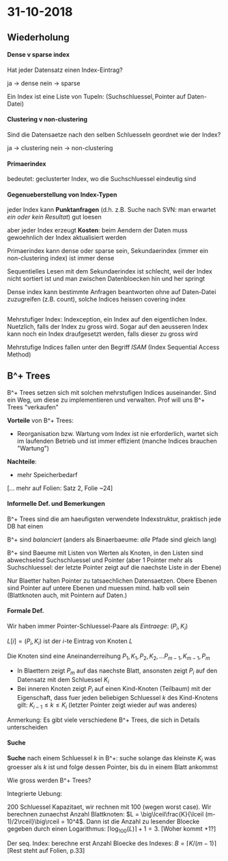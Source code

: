 # 31-10-2018

<!--TOC-->

## Wiederholung

#### Dense v sparse index

Hat jeder Datensatz einen Index-Eintrag?

ja -> dense
nein -> sparse

Ein Index ist eine Liste von Tupeln: $(\text{Suchschluessel}, \text{Pointer auf Daten-Datei})$

#### Clustering v non-clustering

Sind die Datensaetze nach den selben Schluesseln geordnet wie der Index?

ja -> clustering
nein -> non-clustering

#### Primaerindex

bedeutet: geclusterter Index, wo die Suchschluessel eindeutig sind

#### Gegenueberstellung von Index-Typen

jeder Index kann **Punktanfragen** (d.h. z.B. Suche nach SVN: man erwartet *ein oder kein Resultat*) gut loesen

aber jeder Index erzeugt **Kosten**: beim Aendern der Daten muss gewoehnlich der Index aktualisiert werden

Primaerindex kann dense oder sparse sein, Sekundaerindex (immer ein non-clustering index) ist immer dense

Sequentielles Lesen mit dem Sekundaerindex ist schlecht, weil der Index nicht sortiert ist und man zwischen Datenbloecken hin und her springt

Dense index kann bestimmte Anfragen beantworten ohne auf Daten-Datei zuzugreifen (z.B. count), solche Indices heissen covering index

## 

Mehrstufiger Index: Indexception, ein Index auf den eigentlichen Index. Nuetzlich, falls der Index zu gross wird. Sogar auf den aeusseren Index kann noch ein Index draufgesetzt werden, falls dieser zu gross wird

Mehrstufige Indices fallen unter den Begriff  *ISAM* (Index Sequential Access Method) 

## B^+ Trees

B^+ Trees setzen sich mit solchen mehrstufigen Indices auseinander. Sind ein Weg, um diese zu implementieren und verwalten. Prof will uns B^+ Trees "verkaufen"

**Vorteile** von B^+ Trees:

* Reorganisation bzw. Wartung vom Index ist nie erforderlich, wartet sich im laufenden Betrieb und ist immer effizient (manche Indices brauchen "Wartung")

**Nachteile**:

* mehr Speicherbedarf

[... mehr auf Folien: Satz 2, Folie ~24]

#### Informelle Def. und Bemerkungen

B^+ Trees sind die am haeufigsten verwendete Indexstruktur, praktisch jede DB hat einen

B^+ sind *balanciert* (anders als Binaerbaeume: *alle* Pfade sind gleich lang)

B^+ sind Baeume mit Listen von Werten als Knoten, in den Listen sind abwechselnd Suchschluessel und Pointer (aber 1 Pointer mehr als Suchschluessel: der letzte Pointer zeigt auf die naechste Liste in der Ebene)

Nur Blaetter halten Pointer zu tatsaechlichen Datensaetzen. Obere Ebenen sind Pointer auf untere Ebenen und muessen mind. halb voll sein (Blattknoten auch, mit Pointern auf Daten.)

#### Formale Def.

Wir haben immer Pointer-Schluessel-Paare als *Eintraege*: $(P_i, K_i)$

$L[i] = (P_i, K_i)$ ist der $i$-te Eintrag von Knoten $L$

Die Knoten sind eine Aneinanderreihung $P_1, K_1, P_2, K_2, ... P_{m-1}, K_{m-1}, P_m$ 

* In Blaettern zeigt $P_m$ auf das naechste Blatt, ansonsten zeigt $P_i$ auf den Datensatz mit dem Schluessel $K_i$
* Bei inneren Knoten zeigt $P_i$ auf einen Kind-Knoten (Teilbaum) mit der Eigenschaft, dass fuer jeden beliebigen Schluessel $k$ des Kind-Knotens gilt: $K_{i-1} \leq k \leq K_i$ (letzter Pointer zeigt wieder auf was anderes)

Anmerkung: Es gibt viele verschiedene B^+ Trees, die sich in Details unterscheiden

#### Suche

**Suche** nach einem Schluessel $k$ in B^+: suche solange das kleinste $K_i$ was groesser als $k$ ist und folge dessen Pointer, bis du in einem Blatt ankommst

Wie gross werden B^+ Trees?

Integrierte Uebung: 

200 Schluessel Kapazitaet, wir rechnen mit 100 (wegen worst case). Wir berechnen zunaechst Anzahl Blattknoten: $L = \big\lceil\frac{K}{\lceil (m-1)/2\rceil}\big\rceil = 10^4$. Dann ist die Anzahl zu lesender Bloecke gegeben durch einen Logarithmus: $\lceil\log_{100}(L)\rceil + 1 = 3$. [Woher kommt +1?]

Der seq. Index: berechne erst Anzahl Bloecke des Indexes: $B = \lceil K/(m-1)\rceil$
[Rest steht auf Folien, p.33]
